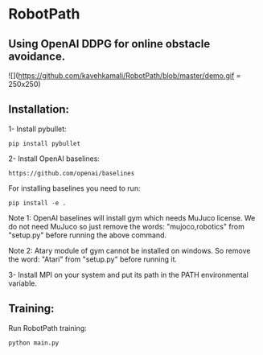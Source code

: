 # RobotPath

## Using OpenAI DDPG for online obstacle avoidance.

![](https://github.com/kavehkamali/RobotPath/blob/master/demo.gif = 250x250)


## Installation:

1- Install pybullet:

```
pip install pybullet
```

2- Install OpenAI baselines:

```
https://github.com/openai/baselines
```
For installing baselines you need to run:

```
pip install -e .
```

Note 1: OpenAI baselines will install gym which needs MuJuco license. We do not need MuJuco so just remove the words: "mujoco,robotics" from "setup.py" before running the above command.

Note 2: Atary module of gym cannot be installed on windows. So remove the word: "Atari" from "setup.py" before running it.

3- Install MPI on your system and put its path in the PATH environmental variable.

## Training:

Run RobotPath training:

```
python main.py
```